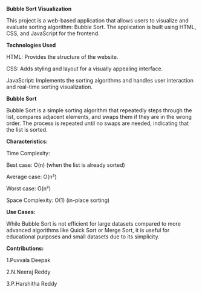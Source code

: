 **Bubble Sort Visualization**


This project is a web-based application that allows users to visualize and evaluate sorting algorithm: Bubble Sort.
The application is built using HTML, CSS, and JavaScript for the frontend.


**Technologies Used**

HTML: Provides the structure of the website.


CSS: Adds styling and layout for a visually appealing interface.


JavaScript: Implements the sorting algorithms and handles user interaction and real-time sorting visualization.

**Bubble Sort**


Bubble Sort is a simple sorting algorithm that repeatedly steps through the list, compares adjacent elements, and swaps them if they are in the wrong order. The process is repeated until no swaps are needed, indicating that the list is sorted.


**Characteristics:**

Time Complexity:

Best case: O(n) (when the list is already sorted)

Average case: O(n²)

Worst case: O(n²)

Space Complexity: O(1) (in-place sorting)

**Use Cases:**

While Bubble Sort is not efficient for large datasets compared to more advanced algorithms like Quick Sort or Merge Sort, it is useful for educational purposes and small datasets due to its simplicity.

**Contributions:**

1.Puvvala Deepak

2.N.Neeraj Reddy

3.P.Harshitha Reddy
